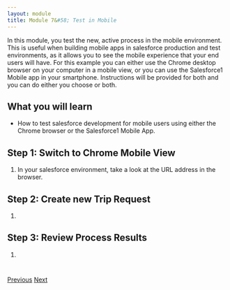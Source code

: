 ```yaml
---
layout: module
title: Module 7&#58; Test in Mobile 
---
```


In this module, you test the new, active process in the mobile environment. This is useful when building mobile apps in salesforce production and test environments, as it allows you to see the mobile experience that your end users will have. For this example you can either use the Chrome desktop browser on your computer in a mobile view, or you can use the Salesforce1 Mobile app in your smartphone. Instructions will be provided for both and you can do either you choose or both. 


## What you will learn

- How to test salesforce development for mobile users using either the Chrome browser or the Salesforce1 Mobile App. 



## Step 1: Switch to Chrome Mobile View

1. In your salesforce environment, take a look at the URL address in the browser. 



## Step 2: Create new Trip Request

1. 


## Step 3: Review Process Results 

1. 


<div class="row" style="margin-top:40px;">
<div class="col-sm-12">
<a href="create-searchbar-component.html" class="btn btn-default"><i class="glyphicon glyphicon-chevron-left"></i> Previous</a>
<a href="next.html" class="btn btn-default pull-right">Next <i class="glyphicon glyphicon-chevron-right"></i></a>
</div>
</div>
